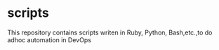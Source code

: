 # scripts
This repository contains scripts writen in Ruby, Python, Bash,etc.,to do adhoc automation in DevOps
